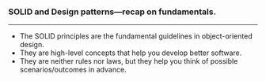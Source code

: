 
###  SOLID and Design patterns—recap on fundamentals.

---
* The SOLID principles are the fundamental guidelines in object-oriented design. 
* They are high-level concepts that help you develop better software. 
* They are neither rules nor laws, but they help you think of possible scenarios/outcomes in advance.